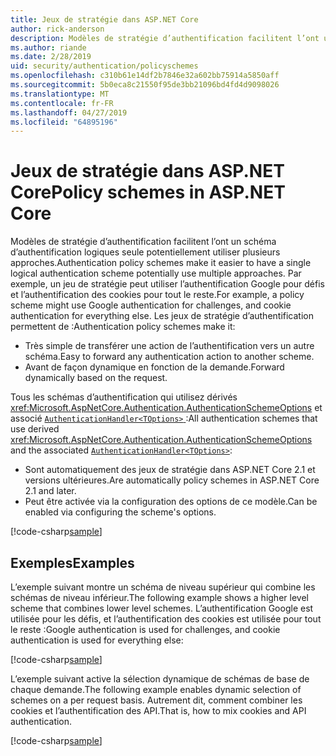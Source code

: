 ```yaml
---
title: Jeux de stratégie dans ASP.NET Core
author: rick-anderson
description: Modèles de stratégie d’authentification facilitent l’ont un schéma d’authentification logique unique
ms.author: riande
ms.date: 2/28/2019
uid: security/authentication/policyschemes
ms.openlocfilehash: c310b61e14df2b7846e32a602bb75914a5850aff
ms.sourcegitcommit: 5b0eca8c21550f95de3bb21096bd4fd4d9098026
ms.translationtype: MT
ms.contentlocale: fr-FR
ms.lasthandoff: 04/27/2019
ms.locfileid: "64895196"
---
```

# <a name="policy-schemes-in-aspnet-core"></a><span data-ttu-id="98318-103">Jeux de stratégie dans ASP.NET Core</span><span class="sxs-lookup"><span data-stu-id="98318-103">Policy schemes in ASP.NET Core</span></span>

<span data-ttu-id="98318-104">Modèles de stratégie d’authentification facilitent l’ont un schéma d’authentification logiques seule potentiellement utiliser plusieurs approches.</span><span class="sxs-lookup"><span data-stu-id="98318-104">Authentication policy schemes make it easier to have a single logical authentication scheme potentially use multiple approaches.</span></span> <span data-ttu-id="98318-105">Par exemple, un jeu de stratégie peut utiliser l’authentification Google pour défis et l’authentification des cookies pour tout le reste.</span><span class="sxs-lookup"><span data-stu-id="98318-105">For example, a policy scheme might use Google authentication for challenges, and cookie authentication for everything else.</span></span> <span data-ttu-id="98318-106">Les jeux de stratégie d’authentification permettent de :</span><span class="sxs-lookup"><span data-stu-id="98318-106">Authentication policy schemes make it:</span></span>

* <span data-ttu-id="98318-107">Très simple de transférer une action de l’authentification vers un autre schéma.</span><span class="sxs-lookup"><span data-stu-id="98318-107">Easy to forward any authentication action to another scheme.</span></span>
* <span data-ttu-id="98318-108">Avant de façon dynamique en fonction de la demande.</span><span class="sxs-lookup"><span data-stu-id="98318-108">Forward dynamically based on the request.</span></span>

<span data-ttu-id="98318-109">Tous les schémas d’authentification qui utilisez dérivés <xref:Microsoft.AspNetCore.Authentication.AuthenticationSchemeOptions> et associé [ `AuthenticationHandler<TOptions>` ](/dotnet/api/microsoft.aspnetcore.authentication.authenticationhandler-1):</span><span class="sxs-lookup"><span data-stu-id="98318-109">All authentication schemes that use derived <xref:Microsoft.AspNetCore.Authentication.AuthenticationSchemeOptions> and the associated [`AuthenticationHandler<TOptions>`](/dotnet/api/microsoft.aspnetcore.authentication.authenticationhandler-1):</span></span>

* <span data-ttu-id="98318-110">Sont automatiquement des jeux de stratégie dans ASP.NET Core 2.1 et versions ultérieures.</span><span class="sxs-lookup"><span data-stu-id="98318-110">Are automatically policy schemes in ASP.NET Core 2.1 and later.</span></span>
* <span data-ttu-id="98318-111">Peut être activée via la configuration des options de ce modèle.</span><span class="sxs-lookup"><span data-stu-id="98318-111">Can be enabled via configuring the scheme's options.</span></span>

[!code-csharp[sample](policyschemes/samples/AuthenticationSchemeOptions.cs?name=snippet)]

## <a name="examples"></a><span data-ttu-id="98318-112">Exemples</span><span class="sxs-lookup"><span data-stu-id="98318-112">Examples</span></span>

<span data-ttu-id="98318-113">L’exemple suivant montre un schéma de niveau supérieur qui combine les schémas de niveau inférieur.</span><span class="sxs-lookup"><span data-stu-id="98318-113">The following example shows a higher level scheme that combines lower level schemes.</span></span> <span data-ttu-id="98318-114">L’authentification Google est utilisée pour les défis, et l’authentification des cookies est utilisée pour tout le reste :</span><span class="sxs-lookup"><span data-stu-id="98318-114">Google authentication is used for challenges, and cookie authentication is used for everything else:</span></span>

[!code-csharp[sample](policyschemes/samples/Startup.cs?name=snippet1)]

<span data-ttu-id="98318-115">L’exemple suivant active la sélection dynamique de schémas de base de chaque demande.</span><span class="sxs-lookup"><span data-stu-id="98318-115">The following example enables dynamic selection of schemes on a per request basis.</span></span> <span data-ttu-id="98318-116">Autrement dit, comment combiner les cookies et l’authentification des API.</span><span class="sxs-lookup"><span data-stu-id="98318-116">That is, how to mix cookies and API authentication.</span></span>

 <!-- REVIEW, missing If set in public Func<HttpContext, string> ForwardDefaultSelector -->

[!code-csharp[sample](policyschemes/samples/Startup.cs?name=snippet2)]
